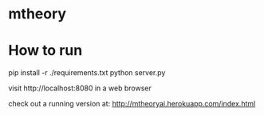 # mtheory

How to run
==========
pip install -r ./requirements.txt
python server.py

visit http://localhost:8080 in a web browser

check out a running version at:
http://mtheoryai.herokuapp.com/index.html

